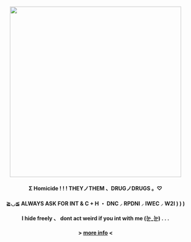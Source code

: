 <h4 align="center"><img src="https://i.pinimg.com/originals/16/01/31/1601318361f4c96a6fbaf816a4e405c3.png" height="450"/></h4>
<h4 align="center">Σ Homicide ! ! ! THEYノTHEM 、DRUGノDRUGS 。♡</h3>
<h4 align="center"> ≧◡≦ ALWAYS ASK FOR INT & C + H ・ DNC ⸝ RPDNI ⸝ IWEC ⸝  W2I ) ) )</h3>
<h4 align="center"> I hide freely 、 dont act weird if you int with me (눈_눈) . . .</h3>
<h4 align="center"> > <a href="https://rentry.co/mr-homicide" target="_blank">more info</a> < </h3>
